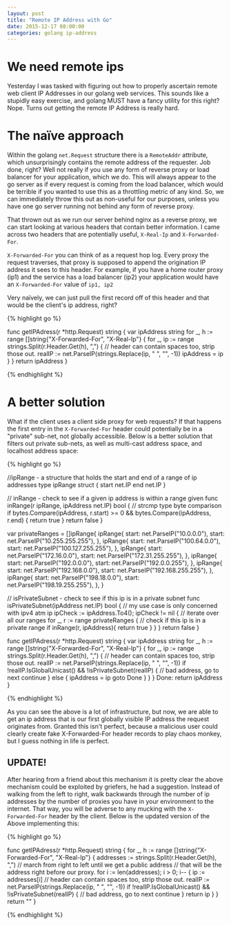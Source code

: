 ```yaml
---
layout: post
title: "Remote IP Address with Go"
date: 2015-12-17 08:00:00
categories: golang ip-address
---
```


# We need remote ips

Yesterday I was tasked with figuring out how to properly ascertain remote web
client IP Addresses in our golang web services.  This sounds like a stupidly 
easy exercise, and golang MUST have a fancy utility for this right?  Nope. 
Turns out getting the remote IP Address is really hard.

# The naïve approach

Within the golang `net.Request` structure there is a `RemoteAddr` attribute, 
which unsurprisingly contains the remote address of the requester.  Job done,
right?  Well not really if you use any form of reverse proxy or load balancer 
for your application, which we do.  This will always appear to the go server
as if every request is coming from the load balancer, which would be terrible
if you wanted to use this as a throttling metric of any kind.  So, we can 
immediately throw this out as non-useful for our purposes, unless you have one
go server running not behind any form of reverse proxy.

That thrown out as we run our server behind nginx as a reverse proxy, we can
start looking at various headers that contain better information.  I came across
two headers that are potentially useful, `X-Real-Ip` and `X-Forwarded-For`.

`X-Forwarded-For` you can think of as a request hop log.  Every proxy the request
traverses, that proxy is supposed to append the origination IP address it sees
to this header.  For example, if you have a home router proxy (ip1) and the 
service has a load balancer (ip2) your application would have an `X-Forwarded-For`
value of `ip1, ip2`

Very naïvely, we can just pull the first record off of this header and 
that would be the client's ip address, right?

{% highlight go %}

func getIPAdress(r *http.Request) string {
    var ipAddress string
    for _, h := range []string{"X-Forwarded-For", "X-Real-Ip"} {
        for _, ip := range strings.Split(r.Header.Get(h), ",") {
            // header can contain spaces too, strip those out.
            realIP := net.ParseIP(strings.Replace(ip, " ", "", -1))
            ipAddress = ip
        }
    }
    return ipAddress
}

{% endhighlight %}

# A better solution

What if the client uses a client side proxy for web requests?  If that happens
the first entry in the `X-Forwarded-For` header could potentially be in a "private"
sub-net, not globally accessible.  Below is a better solution that filters out
private sub-nets, as well as multi-cast address space, and localhost address space:

{% highlight go %}

//ipRange - a structure that holds the start and end of a range of ip addresses
type ipRange struct {
    start net.IP
    end net.IP
}

// inRange - check to see if a given ip address is within a range given
func inRange(r ipRange, ipAddress net.IP) bool {
    // strcmp type byte comparison
    if bytes.Compare(ipAddress, r.start) >= 0 && bytes.Compare(ipAddress, r.end) {
        return true
    }
    return false
}

var privateRanges = []ipRange{
    ipRange{
        start: net.ParseIP("10.0.0.0"),
        start: net.ParseIP("10.255.255.255"),
    },
    ipRange{
        start: net.ParseIP("100.64.0.0"),
        start: net.ParseIP("100.127.255.255"),
    },
    ipRange{
        start: net.ParseIP("172.16.0.0"),
        start: net.ParseIP("172.31.255.255"),
    },
    ipRange{
        start: net.ParseIP("192.0.0.0"),
        start: net.ParseIP("192.0.0.255"),
    },
    ipRange{
        start: net.ParseIP("192.168.0.0"),
        start: net.ParseIP("192.168.255.255"),
    },
    ipRange{
        start: net.ParseIP("198.18.0.0"),
        start: net.ParseIP("198.19.255.255"),
    },
}


// isPrivateSubnet - check to see if this ip is in a private subnet
func isPrivateSubnet(ipAddress net.IP) bool {
    // my use case is only concerned with ipv4 atm
    ip ipCheck := ipAddress.To4(); ipCheck != nil {
        // iterate over all our ranges
        for _, r := range privateRanges {
            // check if this ip is in a private range
            if inRange(r, ipAddress){
                return true
            }
        }
    }
    return false
}

func getIPAdress(r *http.Request) string {
    var ipAddress string
    for _, h := range []string{"X-Forwarded-For", "X-Real-Ip"} {
        for _, ip := range strings.Split(r.Header.Get(h), ",") {
            // header can contain spaces too, strip those out.
            realIP := net.ParseIP(strings.Replace(ip, " ", "", -1))
            if !realIP.IsGlobalUnicast() && !isPrivateSubnet(realIP) {
                // bad address, go to next
                continue
            } else {
                ipAddress = ip
                goto Done
            }
        }
    }
Done:
    return ipAddress
}

{% endhighlight %}

As you can see the above is a lot of infrastructure, but now, we are able to get
an ip address that is our first globally visible IP address the request originates
from.  Granted this isn't perfect, because a malicious user could clearly create
fake X-Forwarded-For header records to play chaos monkey, but I guess nothing in
life is perfect.


## UPDATE!

After hearing from a friend about this mechanism it is pretty clear the above
mechanism could be exploited by griefers, he had a suggestion.  Instead of walking
from the left to right, walk backwards through the number of ip addresses by the
number of proxies you have in your environment to the internet.  That way, you 
will be adverse to any mucking with the `X-Forwarded-For` header by the client. 
Below is the updated version of the Above implementing this:

{% highlight go %}

func getIPAdress(r *http.Request) string {
    for _, h := range []string{"X-Forwarded-For", "X-Real-Ip"} {
        addresses := strings.Split(r.Header.Get(h), ",")
        // march from right to left until we get a public address
        // that will be the address right before our proxy.
        for i := len(addresses); i > 0; i-- {
            ip := addresses[i]
            // header can contain spaces too, strip those out.
            realIP := net.ParseIP(strings.Replace(ip, " ", "", -1))
            if !realIP.IsGlobalUnicast() && !isPrivateSubnet(realIP) {
                // bad address, go to next
                continue
            }
            return ip
        }
    }
    return ""
}

{% endhighlight %}
